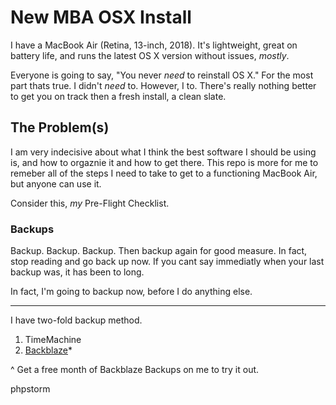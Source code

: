 # New MBA OSX Install

I have a MacBook Air (Retina, 13-inch, 2018). It's lightweight, great on battery life, and runs the latest OS X version without issues, *mostly*.

Everyone is going to say, "You never *need* to reinstall OS X." For the most part thats true. I didn't *need* to. However, I <wanted> to. There's really nothing better to get you on track then a fresh install, a clean slate. 

## The Problem(s)
I am very indecisive about what I think the best software I should be using is, and how to orgaznie it and how to get there. This repo is more for me to remeber all of the steps I need to take to get to a functioning MacBook Air, but anyone can use it. 

Consider this, *my* Pre-Flight Checklist.

### Backups
Backup. Backup. Backup. Then backup again for good measure. In fact, stop reading and go back up now. If you cant say immediatly when your last backup was, it has been to long. 

In fact, I'm going to backup now, before I do anything else.

---

I have two-fold backup method.

1. TimeMachine
2. [Backblaze](https://secure.backblaze.com/r/02w46x)*

^
Get a free month of Backblaze Backups on me to try it out.


phpstorm
